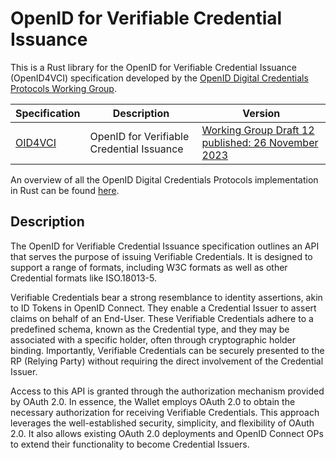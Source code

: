 # OpenID for Verifiable Credential Issuance
This is a Rust library for the OpenID for Verifiable Credential Issuance (OpenID4VCI) specification developed by the [OpenID
Digital Credentials Protocols
Working Group](https://openid.net/wg/digital-credentials-protocols/).

| Specification      | Description                                | Version
| -------------------| ------------------------------------------ | -------
| [OID4VCI](oid4vci) | OpenID for Verifiable Credential Issuance  | [Working Group Draft 12 published: 26 November 2023](https://openid.net/specs/openid-4-verifiable-credential-issuance-1_0-12.html)

An overview of all the OpenID Digital Credentials Protocols implementation in Rust can be found [here](../README.md).

## Description
The OpenID for Verifiable Credential Issuance specification outlines an API that serves the purpose of issuing Verifiable Credentials. It is designed to support a range of formats, including W3C formats as well as other Credential formats like ISO.18013-5.

Verifiable Credentials bear a strong resemblance to identity assertions, akin to ID Tokens in OpenID Connect. They enable a Credential Issuer to assert claims on behalf of an End-User. These Verifiable Credentials adhere to a predefined schema, known as the Credential type, and they may be associated with a specific holder, often through cryptographic holder binding. Importantly, Verifiable Credentials can be securely presented to the RP (Relying Party) without requiring the direct involvement of the Credential Issuer.

Access to this API is granted through the authorization mechanism provided by OAuth 2.0. In essence, the Wallet employs
OAuth 2.0 to obtain the necessary authorization for receiving Verifiable Credentials. This approach leverages the
well-established security, simplicity, and flexibility of OAuth 2.0. It also allows existing OAuth 2.0 deployments and
OpenID Connect OPs to extend their functionality to become Credential Issuers.
